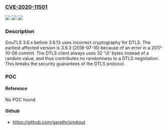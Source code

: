### [CVE-2020-11501](https://cve.mitre.org/cgi-bin/cvename.cgi?name=CVE-2020-11501)
![](https://img.shields.io/static/v1?label=Product&message=n%2Fa&color=blue)
![](https://img.shields.io/static/v1?label=Version&message=n%2Fa&color=blue)
![](https://img.shields.io/static/v1?label=Vulnerability&message=n%2Fa&color=brighgreen)

### Description

GnuTLS 3.6.x before 3.6.13 uses incorrect cryptography for DTLS. The earliest affected version is 3.6.3 (2018-07-16) because of an error in a 2017-10-06 commit. The DTLS client always uses 32 '\0' bytes instead of a random value, and thus contributes no randomness to a DTLS negotiation. This breaks the security guarantees of the DTLS protocol.

### POC

#### Reference
No POC found.

#### Github
- https://github.com/garethr/snykout

